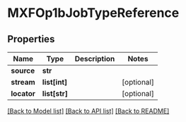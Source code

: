 # MXFOp1bJobTypeReference

## Properties
Name | Type | Description | Notes
------------ | ------------- | ------------- | -------------
**source** | **str** |  | 
**stream** | **list[int]** |  | [optional] 
**locator** | **list[str]** |  | [optional] 

[[Back to Model list]](../README.md#documentation-for-models) [[Back to API list]](../README.md#documentation-for-api-endpoints) [[Back to README]](../README.md)


